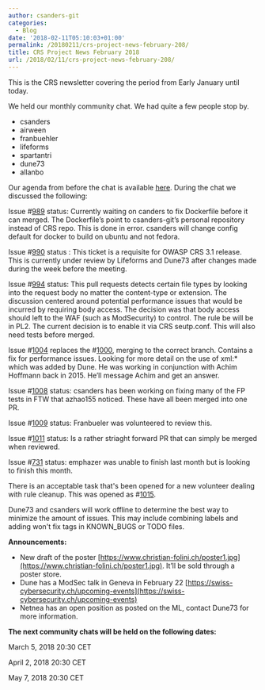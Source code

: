 ```yaml
---
author: csanders-git
categories:
  - Blog
date: '2018-02-11T05:10:03+01:00'
permalink: /20180211/crs-project-news-february-208/
title: CRS Project News February 2018
url: /2018/02/11/crs-project-news-february-208/
---
```



This is the CRS newsletter covering the period from Early January until today.

We held our monthly community chat. We had quite a few people stop by.

- csanders
- airween
- franbuehler
- lifeforms
- spartantri
- dune73
- allanbo

Our agenda from before the chat is available [here](https://github.com/coreruleset/coreruleset/issues/1003). During the chat we discussed the following:

Issue \#[989](https://github.com/coreruleset/coreruleset/issues/989) status: Currently waiting on canders to fix Dockerfile before it can merged. The Dockerfile’s point to csanders-git’s personal repository instead of CRS repo. This is done in error. csanders will change config default for docker to build on ubuntu and not fedora.

Issue \#[990](https://github.com/coreruleset/coreruleset/issues/990) status : This ticket is a requisite for OWASP CRS 3.1 release. This is currently under review by Lifeforms and Dune73 after changes made during the week before the meeting.

Issue #[994](https://github.com/coreruleset/coreruleset/issues/994) status: This pull requests detects certain file types by looking into the request body no matter the content-type or extension. The discussion centered around potential performance issues that would be incurred by requiring body access. The decision was that body access should left to the WAF (such as ModSecurity) to control. The rule be will be in PL2. The current decision is to enable it via CRS seutp.conf. This will also need tests before merged.

Issue \#[1004](https://github.com/coreruleset/coreruleset/issues/1004) replaces the #[1000](https://github.com/coreruleset/coreruleset/issues/1000), merging to the correct branch. Contains a fix for performance issues. Looking for more detail on the use of xml:\* which was added by Dune. He was working in conjunction with Achim Hoffmann back in 2015. He’ll message Achim and get an answer.

Issue #[1008](https://github.com/coreruleset/coreruleset/issues/1008) status: csanders has been working on fixing many of the FP tests in FTW that azhao155 noticed. These have all been merged into one PR.

Issue #[1009](https://github.com/coreruleset/coreruleset/issues/1009) status: Franbueler was volunteered to review this.

Issue #[1011](https://github.com/coreruleset/coreruleset/issues/1011) status: Is a rather striaght forward PR that can simply be merged when reviewed.

Issue #[731](https://github.com/coreruleset/coreruleset/issues/731) status: emphazer was unable to finish last month but is looking to finish this month.

There is an acceptable task that's been opened for a new volunteer dealing with rule cleanup. This was opened as #[1015](https://github.com/coreruleset/coreruleset/issues/1015).

Dune73 and csanders will work offline to determine the best way to minimize the amount of issues. This may include combining labels and adding won't fix tags in KNOWN\_BUGS or TODO files.

**Announcements:**

- New draft of the poster [https://www.christian-folini.ch/poster1.jpg](https://www.christian-folini.ch/poster1.jpg). It’ll be sold through a poster store.
- Dune has a ModSec talk in Geneva in February 22 [https://swiss-cybersecurity.ch/upcoming-events](https://swiss-cybersecurity.ch/upcoming-events)
- Netnea has an open position as posted on the ML, contact Dune73 for more information.

**The next community chats will be held on the following dates:**

March 5, 2018 20:30 CET

April 2, 2018 20:30 CET

May 7, 2018 20:30 CET
